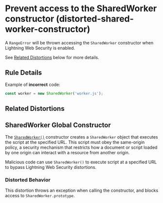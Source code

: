 # Prevent access to the SharedWorker constructor (distorted-shared-worker-constructor)

A `RangeError` will be thrown accessing the `SharedWorker` constructor when Lightning Web Security is enabled.

See [Related Distortions](#related-distortions) below for more details.

## Rule Details

Example of **incorrect** code:

```js
const worker = new SharedWorker('worker.js');
```

## Related Distortions

<!-- START generated embed: @locker/distortion/src/SharedWorker/docs/constructor-value.md -->
## SharedWorker Global Constructor

The [`SharedWorker()`](https://developer.mozilla.org/en-US/docs/Web/API/SharedWorker/SharedWorker) constructor creates a `SharedWorker` object that executes the script at the specified URL. This script must obey the same-origin policy, a security mechanism that restricts how a document or script loaded by one origin can interact with a resource from another origin.

Malicious code can use `SharedWorker()` to execute script at a specified URL to bypass Lightning Web Security distortions. 

### Distorted Behavior

This distortion throws an exception when calling the constructor, and blocks access to `SharedWorker.prototype`.
<!-- END generated embed, please keep comment -->
